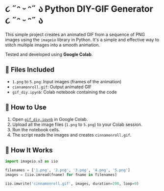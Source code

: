 # ૮ ˶ᵔ ᵕ ᵔ˶ ა Python DIY-GIF Generator ૮ ˶ᵔ ᵕ ᵔ˶ ა

This simple project creates an animated GIF from a sequence of PNG images using the `imageio` library in Python. It's a simple and effective way to stitch multiple images into a smooth animation.

Tested and developed using **Google Colab**.

## 📁 Files Included

- `1.png` to `5.png`: Input images (frames of the animation)
- `cinnamonroll.gif`: Output animated GIF
- `gif_diy.ipynb`: Colab notebook containing the code

## 🚀 How to Use

1. Open [`gif_diy.ipynb`](https://colab.research.google.com/) in Google Colab.
2. Upload all the image files (`1.png` to `5.png`) to your Colab session.
3. Run the notebook cells.
4. The script reads the images and creates `cinnamonroll.gif`.

## 🧠 How It Works

```python
import imageio.v3 as iio

filenames = ['1.png', '2.png', '3.png', '4.png', '5.png']
images = [iio.imread(fname) for fname in filenames]

iio.imwrite('cinnamonroll.gif', images, duration=200, loop=0)
